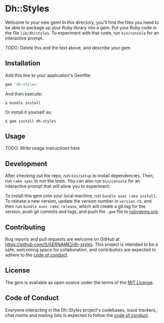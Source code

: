 # Dh::Styles

Welcome to your new gem! In this directory, you'll find the files you need to be able to package up your Ruby library into a gem. Put your Ruby code in the file `lib/dh/styles`. To experiment with that code, run `bin/console` for an interactive prompt.

TODO: Delete this and the text above, and describe your gem

## Installation

Add this line to your application's Gemfile:

```ruby
gem 'dh-styles'
```

And then execute:

    $ bundle install

Or install it yourself as:

    $ gem install dh-styles

## Usage

TODO: Write usage instructions here

## Development

After checking out the repo, run `bin/setup` to install dependencies. Then, run `rake spec` to run the tests. You can also run `bin/console` for an interactive prompt that will allow you to experiment.

To install this gem onto your local machine, run `bundle exec rake install`. To release a new version, update the version number in `version.rb`, and then run `bundle exec rake release`, which will create a git tag for the version, push git commits and tags, and push the `.gem` file to [rubygems.org](https://rubygems.org).

## Contributing

Bug reports and pull requests are welcome on GitHub at https://github.com/[USERNAME]/dh-styles. This project is intended to be a safe, welcoming space for collaboration, and contributors are expected to adhere to the [code of conduct](https://github.com/[USERNAME]/dh-styles/blob/master/CODE_OF_CONDUCT.md).


## License

The gem is available as open source under the terms of the [MIT License](https://opensource.org/licenses/MIT).

## Code of Conduct

Everyone interacting in the Dh::Styles project's codebases, issue trackers, chat rooms and mailing lists is expected to follow the [code of conduct](https://github.com/[USERNAME]/dh-styles/blob/master/CODE_OF_CONDUCT.md).
